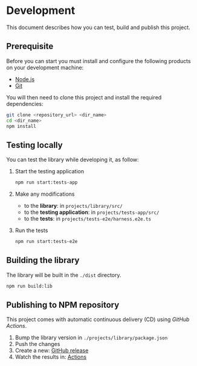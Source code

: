 # Development

This document describes how you can test, build and publish this project.

## Prerequisite

Before you can start you must install and configure the following products on your development machine:

* [Node.js][nodejs]
* [Git][git]

You will then need to clone this project and install the required dependencies:

```sh
git clone <repository_url> <dir_name>
cd <dir_name>
npm install
```

## Testing locally

You can test the library while developing it, as follow:

1. Start the testing application

   ```sh
   npm run start:tests-app
   ```

2. Make any modifications

   * to the **library**: in `projects/library/src/`
   * to the **testing application**: in `projects/tests-app/src/`
   * to the **tests**: in `projects/tests-e2e/harness.e2e.ts`

3. Run the tests

   ```sh
   npm run start:tests-e2e
   ```

## Building the library

The library will be built in the `./dist` directory.

```sh
npm run build:lib
```

## Publishing to NPM repository

This project comes with automatic continuous delivery (CD) using *GitHub Actions*.

1. Bump the library version in `./projects/library/package.json`
2. Push the changes
3. Create a new: [GitHub release](https://github.com/badisi/wdio-harness/releases/new)
4. Watch the results in: [Actions](https://github.com/badisi/wdio-harness/actions)



[git]: https://git-scm.com/
[nodejs]: https://nodejs.org/
